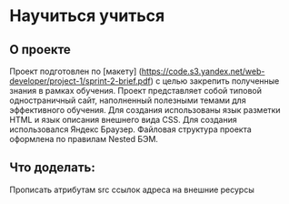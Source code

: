 # Научиться учиться

## О проекте

Проект подготовлен по [макету] (https://code.s3.yandex.net/web-developer/project-1/sprint-2-brief.pdf) с целью закрепить полученные знания в рамках обучения. Проект представляет собой типовой одностраничный сайт, наполненный полезными темами для эффективного обучения. Для создания использованы язык разметки HTML и язык описания внешнего вида CSS. Для создания использовался Яндекс Браузер. Файловая структура проекта оформлена по правилам Nested БЭМ.

## Что доделать:
Прописать атрибутам src ссылок адреса на внешние ресурсы
